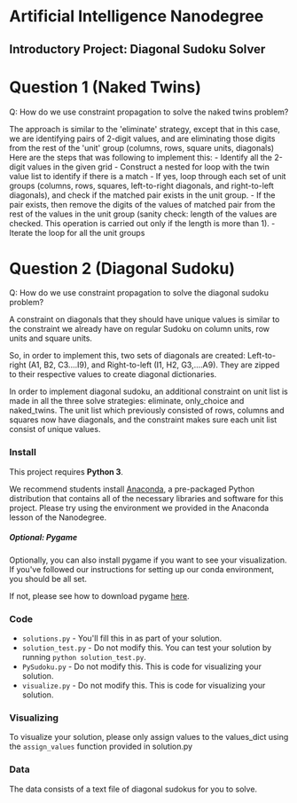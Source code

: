 # Artificial Intelligence Nanodegree
## Introductory Project: Diagonal Sudoku Solver

# Question 1 (Naked Twins)
Q: How do we use constraint propagation to solve the naked twins problem?  

The approach is similar to the 'eliminate' strategy, except that in this case, we are identifying pairs of 2-digit values, and are eliminating those digits from the rest of the 'unit' group (columns, rows, square units, diagonals) Here are the steps that was following to implement this:
	- Identify all the 2-digit values in the given grid
	- Construct a nested for loop with the twin value list to identify if there is a match
	- If yes, loop through each set of unit groups (columns, rows, squares, left-to-right diagonals, and right-to-left diagonals), and check if the matched pair exists in the unit group. 
	- If the pair exists, then remove the digits of the values of matched pair from the rest of the values in the unit group (sanity check: length of the values are checked. This operation is carried out only if the length is more than 1).
	- Iterate the loop for all the unit groups

# Question 2 (Diagonal Sudoku)
Q: How do we use constraint propagation to solve the diagonal sudoku problem?  

A constraint on diagonals that they should have unique values is similar to the constraint we already have on regular Sudoku on column units, row units and square units.

So, in order to implement this, two sets of diagonals are created: Left-to-right (A1, B2, C3....I9), and Right-to-left (I1, H2, G3,....A9). They are zipped to their respective values to create diagonal dictionaries.

In order to implement diagonal sudoku, an additional constraint on unit list is made in all the three solve strategies: eliminate, only_choice and naked_twins. The unit list which previously consisted of rows, columns and squares now have diagonals, and the constraint makes sure each unit list consist of unique values.

### Install

This project requires **Python 3**.

We recommend students install [Anaconda](https://www.continuum.io/downloads), a pre-packaged Python distribution that contains all of the necessary libraries and software for this project. 
Please try using the environment we provided in the Anaconda lesson of the Nanodegree.

##### Optional: Pygame

Optionally, you can also install pygame if you want to see your visualization. If you've followed our instructions for setting up our conda environment, you should be all set.

If not, please see how to download pygame [here](http://www.pygame.org/download.shtml).

### Code

* `solutions.py` - You'll fill this in as part of your solution.
* `solution_test.py` - Do not modify this. You can test your solution by running `python solution_test.py`.
* `PySudoku.py` - Do not modify this. This is code for visualizing your solution.
* `visualize.py` - Do not modify this. This is code for visualizing your solution.

### Visualizing

To visualize your solution, please only assign values to the values_dict using the ```assign_values``` function provided in solution.py

### Data

The data consists of a text file of diagonal sudokus for you to solve.